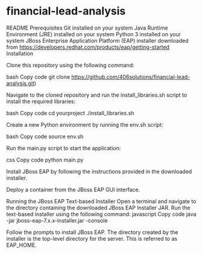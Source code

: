 # financial-lead-analysis
README
Prerequisites
Git installed on your system
Java Runtime Environment (JRE) installed on your system
Python 3 installed on your system
JBoss Enterprise Application Platform (EAP) installer downloaded from https://developers.redhat.com/products/eap/getting-started
Installation

Clone this repository using the following command:

bash
Copy code
git clone  https://github.com/406solutions/financial-lead-analysis.git)


Navigate to the cloned repository and run the install_libraries.sh script to install the required libraries:

bash
Copy code
cd yourproject
./install_libraries.sh


Create a new Python environment by running the env.sh script:

bash
Copy code
source env.sh


Run the main.py script to start the application:

css
Copy code
python main.py


Install JBoss EAP by following the instructions provided in the downloaded installer.

Deploy a container from the JBoss EAP GUI interface.

Running the JBoss EAP Text-based Installer
Open a terminal and navigate to the directory containing the downloaded JBoss EAP Installer JAR.
Run the text-based installer using the following command:
javascript
Copy code
java -jar jboss-eap-7.x.x-installer.jar -console

Follow the prompts to install JBoss EAP. The directory created by the installer is the top-level directory for the server. This is referred to as EAP_HOME.
